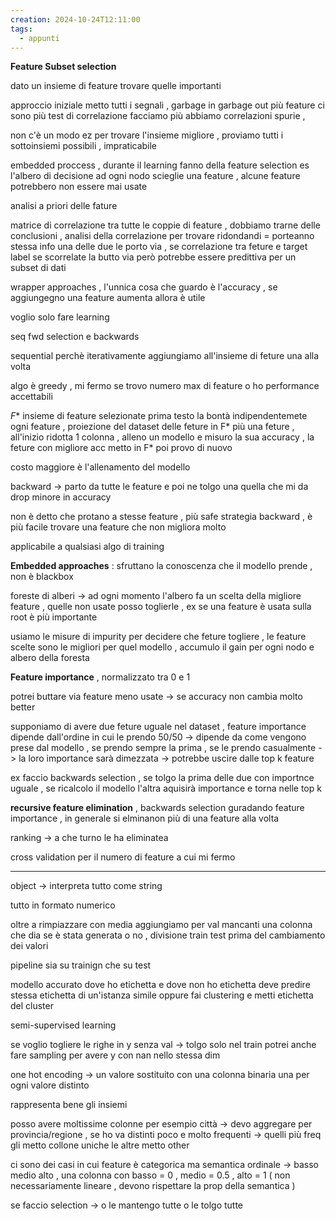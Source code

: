 ```yaml
---
creation: 2024-10-24T12:11:00
tags:
  - appunti
---
```

**Feature Subset selection**

dato un insieme di feature trovare quelle importanti 

approccio iniziale metto tutti i segnali , garbage in garbage out 
più feature ci sono più test di correlazione facciamo più abbiamo correlazioni spurie , 

non c'è un modo ez per trovare l'insieme migliore , proviamo tutti i sottoinsiemi possibili , impraticabile

embedded proccess , durante il learning fanno della feature selection es l'albero di decisione ad ogni nodo scieglie una feature , alcune feature potrebbero non essere mai usate 

analisi a priori delle fature

matrice di correlazione tra tutte le coppie di feature , dobbiamo trarne delle conclusioni , analisi della correlazione per trovare ridondandi = porteanno stessa info una delle due le porto via , se correlazione tra feture e target label se scorrelate la butto via però potrebbe essere predittiva per un subset di dati

wrapper approaches , l'unnica cosa che guardo è l'accuracy , se aggiungegno una feature aumenta allora è utile

voglio solo fare learning

seq fwd selection e backwards

sequential perchè iterativamente aggiungiamo all'insieme di feture una alla volta 

algo è greedy , mi fermo se trovo numero max di feature o ho performance accettabili 

$F*$ insieme di feature selezionate prima testo la bontà indipendentemete ogni feature , proiezione del dataset delle feture in F* più una feture , all'inizio ridotta 1 colonna , alleno un modello e misuro la sua accuracy , la feture con migliore acc metto in F* poi provo di nuovo 

costo maggiore è l'allenamento del modello 

backward -> parto da tutte le feature e poi ne tolgo una quella che mi da drop minore in accuracy

non è detto che protano a stesse feature , più safe strategia backward , è più facile trovare una feature che non migliora molto

applicabile a qualsiasi algo di training

**Embedded approaches**  : sfruttano la conoscenza che il modello prende , non è blackbox 

foreste di alberi -> ad ogni momento l'albero fa un scelta della migliore feature , quelle non usate posso toglierle , ex se una feature è usata sulla root è più importante 

usiamo le misure di impurity per decidere che feture togliere , le feature scelte sono le migliori per quel modello , accumulo il gain per ogni nodo e albero della foresta 

**Feature importance** , normalizzato tra 0 e 1

potrei buttare via feature meno usate -> se accuracy non cambia molto better

supponiamo di avere due feture uguale nel dataset , feature importance dipende dall'ordine in cui le prendo 50/50 -> dipende da come vengono prese dal modello , se prendo sempre la prima , se le prendo casualmente -> la loro importance sarà dimezzata -> potrebbe uscire dalle top k feature 

ex faccio backwards selection , se tolgo la prima delle due con importnce uguale , se ricalcolo il modello l'altra aquisirà importance e torna nelle top k 

**recursive feature elimination** , backwards selection guradando feature importance , in generale si elminanon più di una feature alla volta

ranking -> a  che turno le ha eliminatea

cross validation per il numero di feature a cui mi fermo 

---

object -> interpreta tutto come string 

tutto in formato numerico 

oltre a rimpiazzare con media aggiungiamo per val mancanti una colonna che dia se è stata generata o no , divisione train test prima del cambiamento dei valori

pipeline sia su trainign che su test 

modello accurato dove ho etichetta e dove non ho etichetta deve predire stessa etichetta di un'istanza simile oppure fai clustering e metti etichetta del cluster

semi-supervised learning

se voglio togliere le righe in y senza val -> tolgo solo nel train 
potrei anche fare sampling per avere y con nan nello stessa dim 

one hot encoding -> un valore sostituito con una colonna binaria una per ogni valore distinto 

rappresenta bene gli insiemi 

posso avere moltissime colonne per esempio città -> devo aggregare per provincia/regione , se ho va distinti poco e molto frequenti -> quelli più freq gli metto collone uniche le altre metto other

ci sono dei casi in cui feature è categorica ma semantica ordinale -> basso medio alto , una colonna con basso = 0 , medio = 0.5 , alto = 1 ( non necessariamente lineare , devono rispettare la prop della semantica )

se faccio selection -> o le mantengo tutte o le tolgo tutte 
